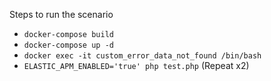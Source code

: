 Steps to run the scenario
- `docker-compose build`
- `docker-compose up -d`
- `docker exec -it custom_error_data_not_found /bin/bash` 
- `ELASTIC_APM_ENABLED='true' php test.php` (Repeat x2)
